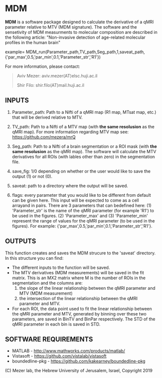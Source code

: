 # MDM #

**MDM** is a software package designed to calculate the derivative of a qMRI parameter relative to
MTV (MDM signature). The software and the sensetivity of MDM measurments to molecular composition are described in the following article:
"Non-invasive detection of age-related molecular profiles in the human brain"

example= MDM_run(Parameter_path,TV_path,Seg_path,1,saveat_path,{'par_max',0.5,'par_min',0.1,'Parameter_str','R1'})

For more information, please contact: 

>Aviv Mezer: aviv.mezer(AT)elsc.huji.ac.il
>
>Shir Filo: shir.filo(AT)mail.huji.ac.il

## INPUTS ###

1) Parameter_path:   Path to a Nifti of a qMRI map (R1 map, MTsat map, etc.) that will be derived relative to MTV. 

2) TV_path:   Path to a Nifti of a MTV map (with **the same resolusion** as the qMRI map). For more information regarding MTV map see: https://github.com/mezera/mrQ

3) Seg_path:   Path to a Nifti of a brain segmentation or a ROI mask (with **the same resolusion** as the qMRI map). The software will calculate the MTV derivatives for all ROIs (with lables other than zero) in the segmentation file.

4) save_fig:   1/0 depending on whether or the user would like to save the output (1) or not (0).

5) saveat:   path to a directory where the output will be saved.

6) flags:   every parameter that you would like to be different from default can be given here. This input will be expected to come as a cell arrayand in pairs. There are 3 parameters that can bedefined here: (1) 'Parameter_str' is the name of the qMRI parameter (for example 'R1') to be used in the figures. (2) 'Parameter_max' and (3) 'Parameter_min' represent the range of values for the qMRI parameter (to be used in the figures). For example: {'par_max',0.5,'par_min',0.1,'Parameter_str','R1'}.   


## OUTPUTS ###

This function creates and saves the MDM strucure to the 'saveat' directory. In this structure you can find:
*  The different inputs to the function will be saved.
*  The MTV derivatives (MDM measurements) will be saved in the fit matrix. This is an MX2 matrix where M is the number of ROIs in the segmentation and the columns are:
	1) the slope of the linear relationship between the qMRI parameter and MTV (MDM measurement)
	2) the intersection of the linear relationship between the qMRI parameter and MTV.
*  For each ROI, the data point used to fit the linear relationship between the qMRI parameter and MTV, generated by binning over these two parameters, are saved in BinTV and BinPar respectively. The STD of the qMRI parameter in each bin is saved in STD.   


## SOFTWARE REQUIREMENTS ###
  
* MATLAB          - http://www.mathworks.com/products/matlab/
* Vistasoft       - https://github.com/vistalab/vistasoft
* boundedline-pkg - https://github.com/kakearney/boundedline-pkg    

(C) Mezer lab, the Hebrew University of Jerusalem, Israel, Copyright 2019


